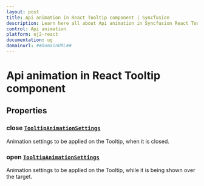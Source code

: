 ```yaml
---
layout: post
title: Api animation in React Tooltip component | Syncfusion
description: Learn here all about Api animation in Syncfusion React Tooltip component of Syncfusion Essential JS 2 and more.
control: Api animation 
platform: ej2-react
documentation: ug
domainurl: ##DomainURL##
---
```


# Api animation in React Tooltip component

## Properties

### close [`TooltipAnimationSettings`](https://ej2.syncfusion.com/react/documentation/api-tooltipAnimationSettings.html)

Animation settings to be applied on the Tooltip, when it is closed.

### open [`TooltipAnimationSettings`](https://ej2.syncfusion.com/react/documentation/api-tooltipAnimationSettings.html)

Animation settings to be applied on the Tooltip, while it is being shown over the target.
